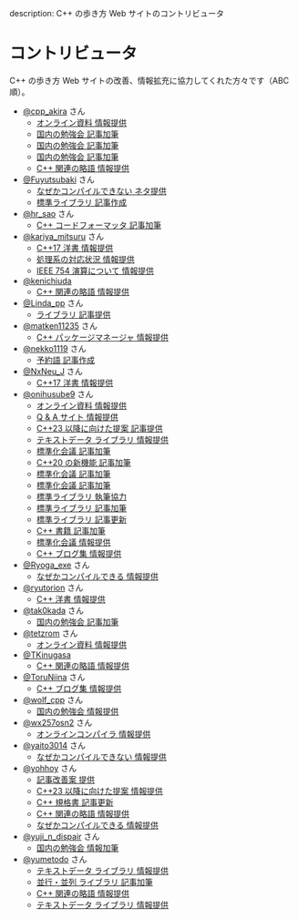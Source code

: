 description: C++ の歩き方 Web サイトのコントリビュータ

# コントリビュータ

C++ の歩き方 Web サイトの改善、情報拡充に協力してくれた方々です（ABC 順）。

<!-- ABC 順-->

- [@cpp_akira](https://twitter.com/cpp_akira) さん
    - [オンライン資料 情報提供](https://github.com/cppmap/cppmap.docs/pull/16)
    - [国内の勉強会 記事加筆](https://github.com/cppmap/cppmap.docs/pull/24)
    - [国内の勉強会 記事加筆](https://github.com/cppmap/cppmap.docs/pull/30)
    - [国内の勉強会 記事加筆](https://github.com/cppmap/cppmap.docs/pull/33)
    - [C++ 関連の略語 情報提供](https://github.com/cppmap/cppmap.docs/issues/41)
- [@Fuyutsubaki](https://twitter.com/Fuyutsubaki) さん
    - [なぜかコンパイルできない ネタ提供](https://github.com/cppmap/cppmap.docs/issues/9#issuecomment-472076826)
    - [標準ライブラリ 記事作成](https://github.com/cppmap/cppmap.docs/pull/12)
- [@hr_sao](https://twitter.com/hr_sao) さん
    - [C++ コードフォーマッタ 記事加筆](https://github.com/cppmap/cppmap.docs/pull/36)
- [@kariya_mitsuru](https://twitter.com/kariya_mitsuru) さん
    - [C++17 洋書 情報提供](https://github.com/cppmap/cppmap.docs/issues/6)
    - [処理系の対応状況 情報提供](https://github.com/cppmap/cppmap.docs/pull/7)
    - [IEEE 754 演算について 情報提供](https://twitter.com/kariya_mitsuru/status/1148972200713584640)
- [@kenichiuda](https://twitter.com/kenichiuda)
    - [C++ 関連の略語 情報提供](https://github.com/cppmap/cppmap.docs/issues/41)
- [@Linda_pp](https://twitter.com/Linda_pp) さん
    - [ライブラリ 記事提供](https://github.com/cppmap/cppmap.docs/pull/22)
- [@matken11235](https://twitter.com/matken11235) さん
    - [C++ パッケージマネージャ 情報提供](https://github.com/cppmap/cppmap.docs/pull/2)
- [@nekko1119](https://twitter.com/nekko1119) さん
    - [予約語 記事作成](https://github.com/cppmap/cppmap.docs/pull/11)    
- [@NxNeu_J](https://twitter.com/NxNeu_J) さん
    - [C++17 洋書 情報提供](https://github.com/cppmap/cppmap.docs/issues/5)
- [@onihusube9](https://twitter.com/onihusube9) さん
    - [オンライン資料 情報提供](https://github.com/cppmap/cppmap.docs/pull/1)
    - [Q & A サイト 情報提供](https://twitter.com/onihusube9/status/1103168500703485952)
    - [C++23 以降に向けた提案 記事提供](https://github.com/cppmap/cppmap.docs/pull/4)
    - [テキストデータ ライブラリ 情報提供](https://github.com/cppmap/cppmap.docs/pull/10)
    - [標準化会議 記事加筆](https://github.com/cppmap/cppmap.docs/pull/19)
    - [C++20 の新機能 記事加筆](https://github.com/cppmap/cppmap.docs/pull/20)
    - [標準化会議 記事加筆](https://github.com/cppmap/cppmap.docs/pull/21)
    - [標準化会議 記事加筆](https://github.com/cppmap/cppmap.docs/pull/27)
    - [標準ライブラリ 執筆協力](https://github.com/cppmap/cppmap.docs/issues/28)
    - [標準ライブラリ 記事加筆](https://github.com/cppmap/cppmap.docs/issues/31)
    - [標準ライブラリ 記事更新](https://github.com/cppmap/cppmap.docs/pull/34)
    - [C++ 書籍 記事加筆](https://github.com/cppmap/cppmap.docs/pull/37)
    - [標準化会議 情報提供](https://twitter.com/onihusube9/status/1267252027999973376)
    - [C++ ブログ集 情報提供](https://github.com/cppmap/cppmap.docs/issues/42)
- [@Ryoga_exe](https://twitter.com/Ryoga_exe) さん
    - [なぜかコンパイルできる 情報提供](https://github.com/cppmap/cppmap.docs/issues/9#issuecomment-792805225)
- [@ryutorion](https://twitter.com/ryutorion) さん
    - [C++ 洋書 情報提供](https://twitter.com/ryutorion/status/1333744787136991234)
- [@tak0kada](https://twitter.com/tak0kada) さん
    - [国内の勉強会 記事加筆](https://github.com/cppmap/cppmap.docs/pull/26)
- [@tetzrom](https://twitter.com/tetzrom) さん
    - [オンライン資料 情報提供](https://github.com/cppmap/cppmap.docs/pull/15)
- [@TKinugasa](https://twitter.com/TKinugasa)
    - [C++ 関連の略語 情報提供](https://twitter.com/TKinugasa/status/1306694400215449600)
- [@ToruNiina](https://twitter.com/ToruNiina) さん
    - [C++ ブログ集 情報提供](https://github.com/cppmap/cppmap.docs/issues/42)
- [@wolf_cpp](https://twitter.com/wolf_cpp) さん
    - [国内の勉強会 情報提供](https://github.com/cppmap/cppmap.docs/pull/25)
- [@wx257osn2](https://twitter.com/wx257osn2) さん
    - [オンラインコンパイラ 情報提供](https://github.com/cppmap/cppmap.docs/pull/18)
- [@yaito3014](https://twitter.com/yaito3014) さん
    - [なぜかコンパイルできない 情報提供](https://github.com/cppmap/cppmap.docs/issues/9#issuecomment-792238518)
- [@yohhoy](https://twitter.com/yohhoy) さん
    - [記事改善案 提供](https://twitter.com/yohhoy/status/1106950996192747521)
    - [C++23 以降に向けた提案 情報提供](https://github.com/cppmap/cppmap.docs/pull/32)
    - [C++ 規格書 記事更新](https://github.com/cppmap/cppmap.docs/pull/38)
    - [C++ 関連の略語 情報提供](https://github.com/cppmap/cppmap.docs/issues/41)
    - [なぜかコンパイルできる 情報提供](https://github.com/cppmap/cppmap.docs/issues/9#issuecomment-791437878)
- [@yuji_n_dispair](https://twitter.com/yuji_n_dispair) さん
    - [国内の勉強会 情報加筆](https://github.com/cppmap/cppmap.docs/pull/29)
- [@yumetodo](https://twitter.com/yumetodo) さん
    - [テキストデータ ライブラリ 情報提供](https://github.com/cppmap/cppmap.docs/pull/17)
    - [並行・並列 ライブラリ 記事加筆](https://github.com/cppmap/cppmap.docs/pull/40)
    - [C++ 関連の略語 情報提供](https://github.com/cppmap/cppmap.docs/issues/41)
    - [テキストデータ ライブラリ 情報提供](https://github.com/cppmap/cppmap.docs/pull/44)

    